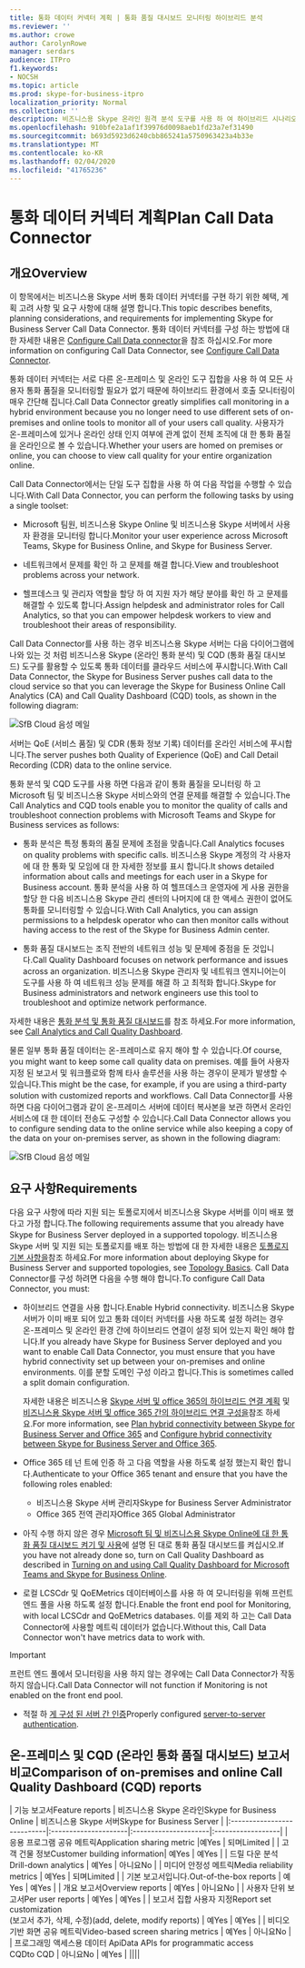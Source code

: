 ```yaml
---
title: 통화 데이터 커넥터 계획 | 통화 품질 대시보드 모니터링 하이브리드 분석
ms.reviewer: ''
ms.author: crowe
author: CarolynRowe
manager: serdars
audience: ITPro
f1.keywords:
- NOCSH
ms.topic: article
ms.prod: skype-for-business-itpro
localization_priority: Normal
ms.collection: ''
description: 비즈니스용 Skype 온라인 원격 분석 도구를 사용 하 여 하이브리드 시나리오에서 온-프레미스 구현을 모니터링 하는 방법에 대해 간략하게 설명 합니다.
ms.openlocfilehash: 910bfe2a1af1f39976d0098aeb1fd23a7ef31490
ms.sourcegitcommit: b693d5923d6240cbb865241a5750963423a4b33e
ms.translationtype: MT
ms.contentlocale: ko-KR
ms.lasthandoff: 02/04/2020
ms.locfileid: "41765236"
---
```

# <a name="plan-call-data-connector"></a><span data-ttu-id="facd1-103">통화 데이터 커넥터 계획</span><span class="sxs-lookup"><span data-stu-id="facd1-103">Plan Call Data Connector</span></span>

## <a name="overview"></a><span data-ttu-id="facd1-104">개요</span><span class="sxs-lookup"><span data-stu-id="facd1-104">Overview</span></span>

<span data-ttu-id="facd1-105">이 항목에서는 비즈니스용 Skype 서버 통화 데이터 커넥터를 구현 하기 위한 혜택, 계획 고려 사항 및 요구 사항에 대해 설명 합니다.</span><span class="sxs-lookup"><span data-stu-id="facd1-105">This topic describes benefits, planning considerations, and requirements for implementing Skype for Business Server Call Data Connector.</span></span> <span data-ttu-id="facd1-106">통화 데이터 커넥터를 구성 하는 방법에 대 한 자세한 내용은 [Configure Call Data connector](configure-call-data-connector.md)을 참조 하십시오.</span><span class="sxs-lookup"><span data-stu-id="facd1-106">For more information on configuring Call Data Connector, see [Configure Call Data Connector](configure-call-data-connector.md).</span></span>


<span data-ttu-id="facd1-107">통화 데이터 커넥터는 서로 다른 온-프레미스 및 온라인 도구 집합을 사용 하 여 모든 사용자 통화 품질을 모니터링할 필요가 없기 때문에 하이브리드 환경에서 호출 모니터링이 매우 간단해 집니다.</span><span class="sxs-lookup"><span data-stu-id="facd1-107">Call Data Connector greatly simplifies call monitoring in a hybrid environment because you no longer need to use different sets of on-premises and online tools to monitor all of your users call quality.</span></span> <span data-ttu-id="facd1-108">사용자가 온-프레미스에 있거나 온라인 상태 인지 여부에 관계 없이 전체 조직에 대 한 통화 품질을 온라인으로 볼 수 있습니다.</span><span class="sxs-lookup"><span data-stu-id="facd1-108">Whether your users are homed on premises or online, you can choose to view call quality for your entire organization online.</span></span>

<span data-ttu-id="facd1-109">Call Data Connector에서는 단일 도구 집합을 사용 하 여 다음 작업을 수행할 수 있습니다.</span><span class="sxs-lookup"><span data-stu-id="facd1-109">With Call Data Connector, you can perform the following tasks by using a single toolset:</span></span>

- <span data-ttu-id="facd1-110">Microsoft 팀원, 비즈니스용 Skype Online 및 비즈니스용 Skype 서버에서 사용자 환경을 모니터링 합니다.</span><span class="sxs-lookup"><span data-stu-id="facd1-110">Monitor your user experience across Microsoft Teams, Skype for Business Online, and Skype for Business Server.</span></span>

- <span data-ttu-id="facd1-111">네트워크에서 문제를 확인 하 고 문제를 해결 합니다.</span><span class="sxs-lookup"><span data-stu-id="facd1-111">View and troubleshoot problems across your network.</span></span>

- <span data-ttu-id="facd1-112">헬프데스크 및 관리자 역할을 할당 하 여 지원 자가 해당 분야를 확인 하 고 문제를 해결할 수 있도록 합니다.</span><span class="sxs-lookup"><span data-stu-id="facd1-112">Assign helpdesk and administrator roles for Call Analytics, so that you can empower helpdesk workers to view and troubleshoot their areas of responsibility.</span></span>

<span data-ttu-id="facd1-113">Call Data Connector를 사용 하는 경우 비즈니스용 Skype 서버는 다음 다이어그램에 나와 있는 것 처럼 비즈니스용 Skype (온라인 통화 분석) 및 CQD (통화 품질 대시보드) 도구를 활용할 수 있도록 통화 데이터를 클라우드 서비스에 푸시합니다.</span><span class="sxs-lookup"><span data-stu-id="facd1-113">With Call Data Connector, the Skype for Business Server pushes call data to the cloud service so that you can leverage the Skype for Business Online Call Analytics (CA) and Call Quality Dashboard (CQD) tools, as shown in the following diagram:</span></span>

![SfB Cloud 음성 메일](../../sfbserver2019/media/call-data-connector-plan-1.png)

<span data-ttu-id="facd1-115">서버는 QoE (서비스 품질) 및 CDR (통화 정보 기록) 데이터를 온라인 서비스에 푸시합니다.</span><span class="sxs-lookup"><span data-stu-id="facd1-115">The server pushes both Quality of Experience (QoE) and Call Detail Recording (CDR) data to the online service.</span></span>

<span data-ttu-id="facd1-116">통화 분석 및 CQD 도구를 사용 하면 다음과 같이 통화 품질을 모니터링 하 고 Microsoft 팀 및 비즈니스용 Skype 서비스와의 연결 문제를 해결할 수 있습니다.</span><span class="sxs-lookup"><span data-stu-id="facd1-116">The Call Analytics and CQD tools enable you to monitor the quality of calls and troubleshoot connection problems with Microsoft Teams and Skype for Business services as follows:</span></span>

- <span data-ttu-id="facd1-117">통화 분석은 특정 통화의 품질 문제에 초점을 맞춥니다.</span><span class="sxs-lookup"><span data-stu-id="facd1-117">Call Analytics focuses on quality problems with specific calls.</span></span> <span data-ttu-id="facd1-118">비즈니스용 Skype 계정의 각 사용자에 대 한 통화 및 모임에 대 한 자세한 정보를 표시 합니다.</span><span class="sxs-lookup"><span data-stu-id="facd1-118">It shows detailed information about calls and meetings for each user in a Skype for Business account.</span></span>  <span data-ttu-id="facd1-119">통화 분석을 사용 하 여 헬프데스크 운영자에 게 사용 권한을 할당 한 다음 비즈니스용 Skype 관리 센터의 나머지에 대 한 액세스 권한이 없어도 통화를 모니터링할 수 있습니다.</span><span class="sxs-lookup"><span data-stu-id="facd1-119">With Call Analytics, you can assign permissions to a helpdesk operator who can then monitor calls without having access to the rest of the Skype for Business Admin center.</span></span>

- <span data-ttu-id="facd1-120">통화 품질 대시보드는 조직 전반의 네트워크 성능 및 문제에 중점을 둔 것입니다.</span><span class="sxs-lookup"><span data-stu-id="facd1-120">Call Quality Dashboard focuses on network performance and issues across an organization.</span></span> <span data-ttu-id="facd1-121">비즈니스용 Skype 관리자 및 네트워크 엔지니어는이 도구를 사용 하 여 네트워크 성능 문제를 해결 하 고 최적화 합니다.</span><span class="sxs-lookup"><span data-stu-id="facd1-121">Skype for Business administrators and network engineers use this tool to troubleshoot and optimize network performance.</span></span>

<span data-ttu-id="facd1-122">자세한 내용은 [통화 분석 및 통화 품질 대시보드](https://docs.microsoft.com/SkypeForBusiness/using-call-quality-in-your-organization/difference-between-call-analytics-and-call-quality-dashboard)를 참조 하세요.</span><span class="sxs-lookup"><span data-stu-id="facd1-122">For more information, see [Call Analytics and Call Quality Dashboard](https://docs.microsoft.com/SkypeForBusiness/using-call-quality-in-your-organization/difference-between-call-analytics-and-call-quality-dashboard).</span></span>

<span data-ttu-id="facd1-123">물론 일부 통화 품질 데이터는 온-프레미스로 유지 해야 할 수 있습니다.</span><span class="sxs-lookup"><span data-stu-id="facd1-123">Of course, you might want to keep some call quality data on premises.</span></span> <span data-ttu-id="facd1-124">예를 들어 사용자 지정 된 보고서 및 워크플로와 함께 타사 솔루션을 사용 하는 경우이 문제가 발생할 수 있습니다.</span><span class="sxs-lookup"><span data-stu-id="facd1-124">This might be the case, for example, if you are using a third-party solution with customized reports and workflows.</span></span>  <span data-ttu-id="facd1-125">Call Data Connector를 사용 하면 다음 다이어그램과 같이 온-프레미스 서버에 데이터 복사본을 보관 하면서 온라인 서비스에 대 한 데이터 전송도 구성할 수 있습니다.</span><span class="sxs-lookup"><span data-stu-id="facd1-125">Call Data Connector allows you to configure sending data to the online service while also keeping a copy of the data on your on-premises server, as shown in the following diagram:</span></span>

![SfB Cloud 음성 메일](../../sfbserver2019/media/call-data-connector-plan-2.png)

## <a name="requirements"></a><span data-ttu-id="facd1-127">요구 사항</span><span class="sxs-lookup"><span data-stu-id="facd1-127">Requirements</span></span>

<span data-ttu-id="facd1-128">다음 요구 사항에 따라 지원 되는 토폴로지에서 비즈니스용 Skype 서버를 이미 배포 했다고 가정 합니다.</span><span class="sxs-lookup"><span data-stu-id="facd1-128">The following requirements assume that you already have Skype for Business Server deployed in a supported topology.</span></span>  <span data-ttu-id="facd1-129">비즈니스용 Skype 서버 및 지원 되는 토폴로지를 배포 하는 방법에 대 한 자세한 내용은 [토폴로지 기본 사항을](https://docs.microsoft.com/SkypeForBusiness/plan-your-deployment/topology-basics/topology-basics)참조 하세요.</span><span class="sxs-lookup"><span data-stu-id="facd1-129">For more information about deploying Skype for Business Server and supported topologies, see [Topology Basics](https://docs.microsoft.com/SkypeForBusiness/plan-your-deployment/topology-basics/topology-basics).</span></span> <span data-ttu-id="facd1-130">Call Data Connector를 구성 하려면 다음을 수행 해야 합니다.</span><span class="sxs-lookup"><span data-stu-id="facd1-130">To configure Call Data Connector, you must:</span></span>

- <span data-ttu-id="facd1-131">하이브리드 연결을 사용 합니다.</span><span class="sxs-lookup"><span data-stu-id="facd1-131">Enable Hybrid connectivity.</span></span> <span data-ttu-id="facd1-132">비즈니스용 Skype 서버가 이미 배포 되어 있고 통화 데이터 커넥터를 사용 하도록 설정 하려는 경우 온-프레미스 및 온라인 환경 간에 하이브리드 연결이 설정 되어 있는지 확인 해야 합니다.</span><span class="sxs-lookup"><span data-stu-id="facd1-132">If you already have Skype for Business Server deployed and you want to enable Call Data Connector, you must ensure that you have hybrid connectivity set up between your on-premises and online environments.</span></span> <span data-ttu-id="facd1-133">이를 분할 도메인 구성 이라고 합니다.</span><span class="sxs-lookup"><span data-stu-id="facd1-133">This is sometimes called a split domain configuration.</span></span>

   <span data-ttu-id="facd1-134">자세한 내용은 비즈니스용 [Skype 서버 및 office 365의 하이브리드 연결 계획](plan-hybrid-connectivity.md) 및 [비즈니스용 Skype 서버 및 office 365 간의 하이브리드 연결 구성을](configure-hybrid-connectivity.md)참조 하세요.</span><span class="sxs-lookup"><span data-stu-id="facd1-134">For more information, see [Plan hybrid connectivity between Skype for Business Server and Office 365](plan-hybrid-connectivity.md) and [Configure hybrid connectivity between Skype for Business Server and Office 365](configure-hybrid-connectivity.md).</span></span>

- <span data-ttu-id="facd1-135">Office 365 테 넌 트에 인증 하 고 다음 역할을 사용 하도록 설정 했는지 확인 합니다.</span><span class="sxs-lookup"><span data-stu-id="facd1-135">Authenticate to your Office 365 tenant and ensure that you have the following roles enabled:</span></span>

  - <span data-ttu-id="facd1-136">비즈니스용 Skype 서버 관리자</span><span class="sxs-lookup"><span data-stu-id="facd1-136">Skype for Business Server Administrator</span></span>
  - <span data-ttu-id="facd1-137">Office 365 전역 관리자</span><span class="sxs-lookup"><span data-stu-id="facd1-137">Office 365 Global Administrator</span></span>

- <span data-ttu-id="facd1-138">아직 수행 하지 않은 경우 [Microsoft 팀 및 비즈니스용 Skype Online에 대 한 통화 품질 대시보드 켜기 및 사용](/microsoftteams/turning-on-and-using-call-quality-dashboard)에 설명 된 대로 통화 품질 대시보드를 켜십시오.</span><span class="sxs-lookup"><span data-stu-id="facd1-138">If you have not already done so, turn on Call Quality Dashboard as described in [Turning on and using Call Quality Dashboard for Microsoft Teams and Skype for Business Online](/microsoftteams/turning-on-and-using-call-quality-dashboard).</span></span>

- <span data-ttu-id="facd1-139">로컬 LCSCdr 및 QoEMetrics 데이터베이스를 사용 하 여 모니터링을 위해 프런트 엔드 풀을 사용 하도록 설정 합니다.</span><span class="sxs-lookup"><span data-stu-id="facd1-139">Enable the front end pool for Monitoring, with local LCSCdr and QoEMetrics databases.</span></span> <span data-ttu-id="facd1-140">이를 제외 하 고는 Call Data Connector에 사용할 메트릭 데이터가 없습니다.</span><span class="sxs-lookup"><span data-stu-id="facd1-140">Without this, Call Data Connector won't have metrics data to work with.</span></span>

> [!IMPORTANT]
> <span data-ttu-id="facd1-141">프런트 엔드 풀에서 모니터링을 사용 하지 않는 경우에는 Call Data Connector가 작동 하지 않습니다.</span><span class="sxs-lookup"><span data-stu-id="facd1-141">Call Data Connector will not function if Monitoring is not enabled on the front end pool.</span></span>

- <span data-ttu-id="facd1-142">적절 하 [게 구성 된 서버 간 인증](https://docs.microsoft.com/skypeforbusiness/manage/authentication/server-to-server-and-partner-applications)</span><span class="sxs-lookup"><span data-stu-id="facd1-142">Properly configured [server-to-server authentication](https://docs.microsoft.com/skypeforbusiness/manage/authentication/server-to-server-and-partner-applications).</span></span> 

## <a name="comparison-of-on-premises-and-online-call-quality-dashboard-cqd-reports"></a><span data-ttu-id="facd1-143">온-프레미스 및 CQD (온라인 통화 품질 대시보드) 보고서 비교</span><span class="sxs-lookup"><span data-stu-id="facd1-143">Comparison of on-premises and online Call Quality Dashboard (CQD) reports</span></span>

| <span data-ttu-id="facd1-144">기능 보고서</span><span class="sxs-lookup"><span data-stu-id="facd1-144">Feature reports</span></span> | <span data-ttu-id="facd1-145">비즈니스용 Skype 온라인</span><span class="sxs-lookup"><span data-stu-id="facd1-145">Skype for Business Online</span></span> | <span data-ttu-id="facd1-146">비즈니스용 Skype 서버</span><span class="sxs-lookup"><span data-stu-id="facd1-146">Skype for Business Server</span></span>   |
|:---------------------------|:---------------------|:---------------------|:------------------|
| <span data-ttu-id="facd1-147">응용 프로그램 공유 메트릭</span><span class="sxs-lookup"><span data-stu-id="facd1-147">Application sharing metric</span></span> |<span data-ttu-id="facd1-148">예</span><span class="sxs-lookup"><span data-stu-id="facd1-148">Yes</span></span> | <span data-ttu-id="facd1-149">되며</span><span class="sxs-lookup"><span data-stu-id="facd1-149">Limited</span></span> |
| <span data-ttu-id="facd1-150">고객 건물 정보</span><span class="sxs-lookup"><span data-stu-id="facd1-150">Customer building information</span></span>| <span data-ttu-id="facd1-151">예</span><span class="sxs-lookup"><span data-stu-id="facd1-151">Yes</span></span> | <span data-ttu-id="facd1-152">예</span><span class="sxs-lookup"><span data-stu-id="facd1-152">Yes</span></span> |
| <span data-ttu-id="facd1-153">드릴 다운 분석</span><span class="sxs-lookup"><span data-stu-id="facd1-153">Drill-down analytics</span></span> | <span data-ttu-id="facd1-154">예</span><span class="sxs-lookup"><span data-stu-id="facd1-154">Yes</span></span> | <span data-ttu-id="facd1-155">아니요</span><span class="sxs-lookup"><span data-stu-id="facd1-155">No</span></span> |
| <span data-ttu-id="facd1-156">미디어 안정성 메트릭</span><span class="sxs-lookup"><span data-stu-id="facd1-156">Media reliability metrics</span></span> | <span data-ttu-id="facd1-157">예</span><span class="sxs-lookup"><span data-stu-id="facd1-157">Yes</span></span> | <span data-ttu-id="facd1-158">되며</span><span class="sxs-lookup"><span data-stu-id="facd1-158">Limited</span></span> |
| <span data-ttu-id="facd1-159">기본 보고서입니다.</span><span class="sxs-lookup"><span data-stu-id="facd1-159">Out-of-the-box reports</span></span> | <span data-ttu-id="facd1-160">예</span><span class="sxs-lookup"><span data-stu-id="facd1-160">Yes</span></span> | <span data-ttu-id="facd1-161">예</span><span class="sxs-lookup"><span data-stu-id="facd1-161">Yes</span></span> |
| <span data-ttu-id="facd1-162">개요 보고서</span><span class="sxs-lookup"><span data-stu-id="facd1-162">Overview reports</span></span> | <span data-ttu-id="facd1-163">예</span><span class="sxs-lookup"><span data-stu-id="facd1-163">Yes</span></span> | <span data-ttu-id="facd1-164">아니요</span><span class="sxs-lookup"><span data-stu-id="facd1-164">No</span></span> |
| <span data-ttu-id="facd1-165">사용자 단위 보고서</span><span class="sxs-lookup"><span data-stu-id="facd1-165">Per user reports</span></span> | <span data-ttu-id="facd1-166">예</span><span class="sxs-lookup"><span data-stu-id="facd1-166">Yes</span></span> | <span data-ttu-id="facd1-167">예</span><span class="sxs-lookup"><span data-stu-id="facd1-167">Yes</span></span> |
| <span data-ttu-id="facd1-168">보고서 집합 사용자 지정</span><span class="sxs-lookup"><span data-stu-id="facd1-168">Report set customization</span></span> <br> <span data-ttu-id="facd1-169">(보고서 추가, 삭제, 수정)</span><span class="sxs-lookup"><span data-stu-id="facd1-169">(add, delete, modify reports)</span></span> | <span data-ttu-id="facd1-170">예</span><span class="sxs-lookup"><span data-stu-id="facd1-170">Yes</span></span> | <span data-ttu-id="facd1-171">예</span><span class="sxs-lookup"><span data-stu-id="facd1-171">Yes</span></span> |
| <span data-ttu-id="facd1-172">비디오 기반 화면 공유 메트릭</span><span class="sxs-lookup"><span data-stu-id="facd1-172">Video-based screen sharing metrics</span></span> | <span data-ttu-id="facd1-173">예</span><span class="sxs-lookup"><span data-stu-id="facd1-173">Yes</span></span> | <span data-ttu-id="facd1-174">아니요</span><span class="sxs-lookup"><span data-stu-id="facd1-174">No</span></span> |
| <span data-ttu-id="facd1-175">프로그래밍 액세스용 데이터 Api</span><span class="sxs-lookup"><span data-stu-id="facd1-175">Data APIs for programmatic access</span></span> <br> <span data-ttu-id="facd1-176">CQD</span><span class="sxs-lookup"><span data-stu-id="facd1-176">to CQD</span></span> | <span data-ttu-id="facd1-177">아니요</span><span class="sxs-lookup"><span data-stu-id="facd1-177">No</span></span> | <span data-ttu-id="facd1-178">예</span><span class="sxs-lookup"><span data-stu-id="facd1-178">Yes</span></span> |
||||
